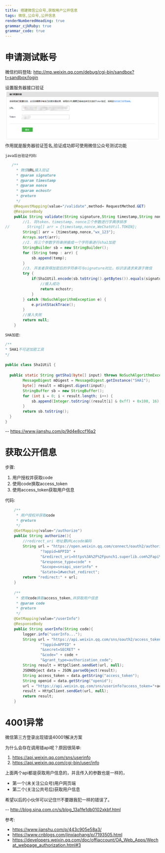 ```yaml
---
title: 搭建微信公众号,获取用户公开信息 
tags: 微信,公众号,公开信息
renderNumberedHeading: true
grammar_cjkRuby: true
grammar_code: true
---
```


# 申请测试账号

微信扫码登陆: http://mp.weixin.qq.com/debug/cgi-bin/sandbox?t=sandbox/login

设置服务器接口验证
![enter description here](./images/1587357174029.png)
作用就是服务器验证签名,验证成功即可使用微信公众号测试功能

`java后台验证代码`:
``` java
   /**
     * 微信URL接入验证
     * @param signature
     * @param timestamp
     * @param nonce
     * @param echostr
     * @return
     */
    @RequestMapping(value="/validate",method= RequestMethod.GET)
    @ResponseBody
    public String validate(String signature,String timestamp,String nonce,String echostr){
        //1. 将token、timestamp、nonce三个参数进行字典序排序
//        String[] arr = {timestamp,nonce,WeChatUtil.TOKEN};
        String[] arr = {timestamp,nonce,"wx_123"};
        Arrays.sort(arr);
        //2. 将三个参数字符串拼接成一个字符串进行sha1加密
        StringBuilder sb = new StringBuilder();
        for (String temp : arr) {
            sb.append(temp);
        }
        //3. 开发者获得加密后的字符串可与signature对比，标识该请求来源于微信
        try {
            if(Sha1Util.encode(sb.toString().getBytes()).equals(signature)){
                //接入成功
                return echostr;
            }
        } catch (NoSuchAlgorithmException e) {
            e.printStackTrace();
        }
        //接入失败
        return null;
    }
```

`SHA加密`:
``` java
/**
* SHA1不可逆加密工具
*/

public class Sha1Util {

  public static String getSha1(byte[] input) throws NoSuchAlgorithmException{
        MessageDigest mDigest = MessageDigest.getInstance("SHA1");
        byte[] result = mDigest.digest(input);
        StringBuffer sb = new StringBuffer();
        for (int i = 0; i < result.length; i++) {
            sb.append(Integer.toString((result[i] & 0xff) + 0x100, 16).substring(1));
        }
        return sb.toString();
  }
}
```
-- https://www.jianshu.com/p/9d4e8ccf16a2

# 获取公开信息

步骤:
1. 用户授权并获取code
2. 使用code换取access_token
3. 使用access_token获取用户信息

代码:
``` java
    /**
     * 用户授权并获取code
     * @return
     */
    @GetMapping(value="/authorize")
    public String authorize(){
        //redirect_uri 地址要URLecode编码
        String url = "https://open.weixin.qq.com/connect/oauth2/authorize" +
                "?appid=APPID" +
                "&redirect_uri=https%3A%2F%2Fpunch1.superlib.com%2Fapi%2Fwechat%2FuserInfo" +
                "&response_type=code" +
                "&scope=snsapi_userinfo" +
                "&state=1#wechat_redirect";
        return "redirect:" + url;
    }

    /**
     * 使用code换取access_token,并获取用户信息
     * @param code
     * @return
     */
    @GetMapping(value="/userInfo")
    @ResponseBody
    public String userInfo(String code){
        logger.info("userInfo...");
        String url = "https://api.weixin.qq.com/sns/oauth2/access_token" +
                "?appid=APPID" +
                "&secret=SECRET" +
                "&code=" + code +
                "&grant_type=authorization_code";
        String result = HttpClient.sendGet(url, null);
        JSONObject data = JSON.parseObject(result);
        String access_token = data.getString("access_token");
        String openid = data.getString("openid");
        url = "https://api.weixin.qq.com/sns/userinfo?access_token="+access_token+"&openid="+openid+"&lang=zh_CN";
        result = HttpClient.sendGet(url, null);
        return result;
    }
```

# 4001异常

微信第三方登录出现错误40001解决方案

为什么会存在调用错api呢？原因很简单:

1. https://api.weixin.qq.com/sns/userinfo
2. https://api.weixin.qq.com/cgi-bin/user/info

上面两个api都是获取用户信息的，并且传入的参数也是一样的，
- 第一个(未关注公众号)用户网页端
- 第二个(关注公共号后)获取用户信息

希望以后的小伙伴可以记住!!!不要跟我犯一样的错误了。

-- http://blog.sina.com.cn/s/blog_13a1fe1db0102xkbf.html



参考:
- https://www.jianshu.com/p/443c905e58a3/
- https://www.cnblogs.com/jinxiaohang/p/7193505.html
- https://developers.weixin.qq.com/doc/offiaccount/OA_Web_Apps/Wechat_webpage_authorization.html#3


























